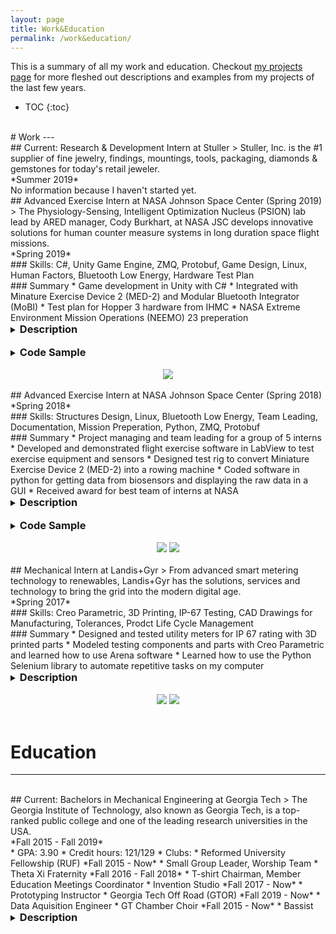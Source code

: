 ```yaml
---
layout: page
title: Work&Education
permalink: /work&education/
---
```

This is a summary of all my work and education. Checkout [my projects page](/projects/) for more fleshed out descriptions and examples from my projects of the last few years.


* TOC
{:toc}

<br>
# Work
---

<br>
## Current: Research & Development Intern at Stuller
> Stuller, Inc. is the #1 supplier of fine jewelry, findings, mountings, tools, packaging, diamonds & gemstones for today's retail jeweler.

<br>
*Summer 2019*

<br>
No information because I haven't started yet.

<br>
## Advanced Exercise Intern at NASA Johnson Space Center (Spring 2019)
> The Physiology-Sensing, Intelligent Optimization Nucleus (PSION) lab lead by ARED manager, Cody Burkhart, at NASA JSC develops innovative solutions for human counter measure systems in long duration space flight missions.

<br>
*Spring 2019*

<br>
### Skills: C#, Unity Game Engine, ZMQ, Protobuf, Game Design, Linux, Human Factors, Bluetooth Low Energy, Hardware Test Plan

<br>
### Summary
* Game development in Unity with C#
* Integrated with Minature Exercise Device 2 (MED-2) and Modular Bluetooth Integrator (MoBI)
* Test plan for Hopper 3 hardware from IHMC
* NASA Extreme Environment Mission Operations (NEEMO) 23 preperation

<br>
<details><summary><h3 style="margin: 0px; display: inline">Description</h3></summary>
<p>
This semester I focused on two projects: a test plan for new exercise hardware and primarily developing games to be tested on the NASA Extreme Environment Mission Operations (NEEMO). NEEMO serves an analogue for the International Space Station as well as future exploration missions. NEEMO is in a small underwater habitat that mimics the confined vehicles in space. So as part of a project to improve human fitness in long duration missions, I developed games to test if the interactive portion of the game will increase the user’s performance. These games involved integration with the in-house exercise hardware, Miniature Exercise Device 2 (MED-2), and the in-house software package, Modular Bluetooth Integrator (MoBI), which provided the interactive element, biometrics, and telemetry for our game.
<br>
<br>
The other project that I worked on was a test plan for Hopper 3. ER3 is trying to create a database of exercise devices that can be used to keep records/compare & contrast different devices and their applications. The test plan that I developed can be done by a layman and was used to profile the device and its exercise envelope. I also worked to execute the first application of this test plan on the Hopper 3.
<br>
<br>
I developed the game from scratch. I created all the backend in C# to communicate via ZMQ with the MED-2 and MoBI. This particular application had never been used up to this point. I generated protobuf files for C# for the first time and learned how to make the ZMQ reply/subscriber sockets. Having established the backend, I started working on game states and conditions. Every state in the game has a corresponding state of MED-2 and MoBI data. Having established where and when data was needed, I proceeded to create the actual game dynamics, visuals, and play. One key outcome of integrating with the data collection scripts is that we can now post-process the raw data from the game/user.
<br>
<br>
Having established the architecture for the software in Unity, I generated two different game variations. The first game matches user position to their location on the screen based on telemetry from the MED-2. The second game uses heart rate to position the player on the screen. While these games will not be the final versions delivered as an on-orbit asset, they will provide lessons learned for future VR gamification in the Physiology-Sensing, Intelligent Optimization Nucleus (PSION) Lab. Therefore, the most important part of my work was the backend development that provides the foundation for more complex future games. Particularly, the expansion of our communications between MoBI and MED-2 beyond python to a protocol streamline using C#, directly integrated with Unity, is a massive upgrade to our system foundations.
<br>
<br>
Although not a main focus of my field of study, I learned a lot of programming workflows and techniques this semester. As a result, I understand, better, how software fits into larger systems and have increased interest in collaborative projects between computer science and mechanical engineering. This internship has shown how good hardware enables interesting and powerful software applications to maximize their impact.

</p>
</details>
<br>

<details><summary><h3 style="margin: 0px; display: inline">Code Sample</h3></summary>
<p>
<div markdown="1">

```cs
//This requester is working in its own thread to communicate with the MED-2
private void RequesterWork()
    {
        AsyncIO.ForceDotNet.Force();
        //This is using the lazy pirate method of sending requests
        using (var requester = new RequestSocket())
        {
            NetMQTimer pollTime = new NetMQTimer(TimeSpan.FromMilliseconds(100));

            requester.Connect("tcp://" + hostC + ":" + portC);
            using (var poller = new NetMQPoller { requester, pollTime })
            {
                requester.SendReady += (s, a) =>
                {
                    if (_messageQueue.TryDequeue(out req))
                    {
                        message = req.ToByteArray();
                        a.Socket.SendFrame(message);
                    }
                    if (_requesterCancelled)
                    {
                        poller.Stop();
                    }
                };
                requester.ReceiveReady += (s, a) =>
                {
                    reply = requester.ReceiveFrameString();
                    if (_requesterCancelled)
                    {
                        poller.Stop();
                    }
                };
                poller.Run();
            }
            requester.Close();
        }
    }
```

</div>
</p>
</details>

<br>
<div class="separator" style="clear: both; text-align: center;">
<a href='https://photos.google.com/share/AF1QipPXcma2HXJVc1wXmNLYSqzrReAGTpmpkTg9VoSiUcx6UCXcp5Fx2g8FDnbRW3lJVg?key=MThMU05INlhmTEpzS1d2VDRIVFZkcVJWc0xVdUN3&source=ctrlq.org'><img src='https://lh3.googleusercontent.com/LckSD6euePL7ib0pA993QtHsHdseX1oZ3vqIj1ECYUmXMa7i8S8h3UVCX0K4WrFERvOULAvPHloHD5L8bviTqcFvdUl2E7zYBurQK5DvVRzdEEGFZ8LiXO9PAKj2ZFpfAmm6S6UhRiQ=w2400' style="max-height: 400px; position: relative;"/></a>
</div>

<br>
## Advanced Exercise Intern at NASA Johnson Space Center (Spring 2018)

<br>
*Spring 2018*

<br>
### Skills: Structures Design, Linux, Bluetooth Low Energy, Team Leading, Documentation, Mission Preperation, Python, ZMQ, Protobuf

<br>
### Summary
* Project managing and team leading for a group of 5 interns 
* Developed and demonstrated flight exercise software in LabView to test exercise equipment and sensors
* Designed test rig to convert Miniature Exercise Device 2 (MED-2) into a rowing machine
* Coded software in python for getting data from biosensors and displaying the raw data in a GUI
* Received award for best team of interns at NASA

<br>
<details><summary><h3 style="margin: 0px; display: inline">Description</h3></summary>
<p>
At NASA JSC in the Spring of 2018, I had the opportunity to work with a team of 5 interns as an Advanced Exercise Development Intern. ER3, the robotics and
simulation branch I worked under, is tasked with maintaining and developing current and future exercise solutions for The International Space Station and long
duration space flight missions. The intern team I worked with was charged with preparing software and an experiment for the NASA Extreme Environment
Mission Operations (NEEMO). NEEMO is an underwater ground analog for space flight missions, and we created a test to validate new technologies being
developed for long duration missions. Details of our project are as follows: develop a software application that can display data in an interactive and visual way,
create procedures for an experiment on NEEMO to test our application as well as the MED-2 (Miniature Exercise Device 2) with its rowing functionality, and test
sensors with a Modular Bluetooth Integrator (MoBI) which will be integrated into the application.
<br>
<br>
I functioned as a Team lead and software engineer. I worked on backend software that helped tunnel the data from MoBI to our application. Additionally, I
supported the design, prototyping, and testing of our GUI. I designed a tower for testing rowing on the MED. I ran compatibility and functionality tests for sensors
with MoBI. As a Team lead I arraigned meetings, brought food, and helped set goals for our work. I also acted as a point of contact for external groups such as
our mentors and any other external help we needed. I also made, managed, and ran the demonstrations and presentations for our branch chiefs. Towards the
end of the semester, I designed a rowing rig in Creo Parametric that allows the MED-2 to be used as a seated rowing device.
We successfully setup and tested MoBI on a Raspberry Pi 3 platform for the first time. Furthermore, we demonstrated real time data flow with Polar H7 and the
Empatica E4 such that those devices could be used on NEEMO or Space Station. We developed from concept to product for our application. We also developed
the entire experiment to be used on NEEMO. This rowing rig was later built by interns after me and tested by the lab.
I’ve learned a lot more python. I learned a lot about Bluetooth, sensors, and Linux. From a business engineering side of things, I was able to have a lot of
conversations about the structure of NASA and why it works and how it needs to improve. Leading taught me a lot about scheduling time and breaking down the
task of developing a project. Together, our team pioneered new ways to collect human data in real time for spaceflights.
</p>
</details>

<br>
<details><summary><h3 style="margin: 0px; display: inline">Code Sample</h3></summary>
<p>
<div markdown="1">

```python
# This class is used to subscribe to the heart rate data published by MoBI
class HeartRateMeasurement(object):
    host = "192.168.0.101"
    context = zmq.Context()
    subSocket = context.socket(zmq.SUB)
    subSocket.connect("tcp://%s:5556" % host)
    subSocket.setsockopt_string(zmq.SUBSCRIBE, "")
    topicName = "Polar H7 AEA87610/Heart Rate/Heart Rate Measurement"

    # call this method to get the heart rate as passed from MoBI
    @classmethod
    def getHR(cls):
        rate = 0
        try:
            while True:
                try:
                    packetString = cls.subSocket.recv(zmq.NOBLOCK)
                except zmq.ZMQError:
                    return rate
                btPacket = BtPacket_pb2.BtPacket()
                btPacket.ParseFromString(packetString)
                if btPacket.topicName == cls.topicName:
                    print(btPacket.topicName)
                    data = btPacket.data
                    rate = int(data[2:4], 16)
                    print(" heart rate: %d" % rate)

        except KeyboardInterrupt:
            exit(0)
        return rate
```

</div>
</p>
</details>

<br>
<div class="separator" style="clear: both; text-align: center;">
<a href='https://photos.google.com/share/AF1QipOv7u9SQpfJVo_DFKJFrT0T2P5NJLjSePt1DRpmz9Zr_3HHiCSTXpr8W-UnJMTXhA?key=UWtjbm9PNlBjZEU5dlVpb2dBNk53cG8xX29UNEhB&source=ctrlq.org'><img src='https://lh3.googleusercontent.com/gl8b__6c41mSTILwWTsF6lBQW8n2tdg69Ax-hKSa5_3PNYRGeaba4gc-yaAhZidsHHoEp4BDXoG74nuSzkmVdzcF0RvjTC-avu6L1RJKZoMawJ2tZnmgNDIJb4VSla0a1UKYheWDy0Y=w2400' style="max-width: 49%; position: relative;"/></a>
<a href='https://photos.google.com/share/AF1QipOn8-58uW6O-VgotFAZdHjaPgwHo83AW8KnlVCQfL_KO7zgeHOK6_9Krxytg4Nc5Q?key=cktvX3Q1ZFJqSWV1R3dRLWZIb1FINFY3ODhZWnRR&source=ctrlq.org'><img src='https://lh3.googleusercontent.com/PSIgBabIXNqQAmnZoQN_PD3gy877pplVjFJrbtvXWqfAehbfNq4C4i8NhM0mzA3B9JXHNti-lgzU35B8ESSf93dyuVcM6jF4tvDGlkGmbzYWjYbBbLJkt7qYeO7QW7x6yaw-zSiPuLM=w2400' style="max-width: 49%; position: relative;"/></a>
</div>

<br>
## Mechanical Intern at Landis+Gyr
> From advanced smart metering technology to renewables, Landis+Gyr has the solutions, services and technology to bring the grid into the modern digital age.

<br>
*Spring 2017*

<br>
### Skills: Creo Parametric, 3D Printing, IP-67 Testing, CAD Drawings for Manufacturing, Tolerances, Prodct Life Cycle Management

<br>
### Summary
* Designed and tested utility meters for IP 67 rating with 3D printed parts
* Modeled testing components and parts with Creo Parametric and learned how to use Arena software
* Learned how to use the Python Selenium library to automate repetitive tasks on my computer


<br>
<details><summary><h3 style="margin: 0px; display: inline">Description</h3></summary>
<p>
The mechanical team at Landis+Gyr develops water proof enclosures for electrical meters. Currently, all the utility meters are becoming radio controlled, so that
they can wirelessly send data without having anyone go read the actual meter. The point of enclosure design is to make sure the meters can withstand wet and
dirty conditions while having their antennas, power cables, and internet cables be external. With Landis+Gyr I've learned how to use Creo Parametric to create
and edit parts and drawings. I came in with no Creo experience. I had cadding experience, but I still had to learn the new program. I also learned how to do
cabling, the process of routing cables in the enclosures to see how long they need to be and where they will fit in the assembly instructions.
<br>
<br>
One of my tasks
was to edit and make professional engineering drawings for manufacturers and assembly plants based on decisions of the main engineers. I also conducted
IP67 testing. IP67 is a standard for how waterproof an design is. Specifically, something has to stay under a meter of water for 30 minutes without leaking. In
order to test this, I had to make test rigs that either submerged the testing part or 3D printed adapters for pipes so that I could fill them with water. I worked on
contacting suppliers to test and get materials for test rigs. Additionally, I tested different gasket cut outs and materials for enclosures. When waiting for
assignments, I started learning how to automate my browser using python with the selenium library. It was really engaging and fun to watch my computer start to
take over my menial tasks and do them with 100 percent precision and at a much faster rate. The main task I automated was updating part revision numbers in
the software that managed revision histories.
</p>
</details>

<br>
<div class="separator" style="clear: both; text-align: center;">
<a href='https://photos.google.com/share/AF1QipPvSbFC1PTlgx0i-dF4BAwLZKmwI5SxaknJoAkEL3kVP0ZJDyX4Ato6Au2ZFjFwhA?key=OEUtM2Y5N3FtSTM0aHlLdW5pZl9DRDluNDRpV3d3&source=ctrlq.org'><img src='https://lh3.googleusercontent.com/zUP242m9erMlKklC0SUJxHRgm1inXRtI-FOAYRhLl_uLpp77atqggwowifbnQP4oWl5iVEOCcV9brshjXt_cxWBRiWXrk6gxvnSXLJ6rKyTiihFL_yDBQyBP7bpqWLtGFsSPB_wg0fc=w2400' style="max-width: 49%; position: relative;"/></a>
<a href='https://photos.google.com/share/AF1QipPw593ngFU8AB0v-pMIA4b6XPqcVvPLI6-5Bb15k6HfIqHPh3tX7SRCeho8bYTQDA?key=ZGRXRW9QTUsydGM5OWhzbzR0YTZhZlBkYnBtS1ln&source=ctrlq.org'><img src='https://lh3.googleusercontent.com/xFCxeoG7LolzrxDuA_Jg8r_JQnzTmMb2YH7kNm-oph-ZvyA6KTHnfEfqXcyoxW0bqcNYacKXqqksZNnw5hgWc8KxSGUvp--YoGPnqyxBc6_N3rJy_hR4sfsEbn_q7SlB-R97fUothHg=w2400' style="max-width: 49%; position: relative;"/></a>
</div>
<br>

# Education
---

<br>
## Current: Bachelors in Mechanical Engineering at Georgia Tech
> The Georgia Institute of Technology, also known as Georgia Tech, is a top-ranked public college and one of the leading research universities in the USA.

<br>
*Fall 2015 - Fall 2019*

<br>
* GPA: 3.90
* Credit hours: 121/129
* Clubs:
	* Reformed University Fellowship (RUF) *Fall 2015 - Now*
		* Small Group Leader, Worship Team
	* Theta Xi Fraternity *Fall 2016 - Fall 2018*
		* T-shirt Chairman, Member Education Meetings Coordinator
	* Invention Studio *Fall 2017 - Now*
		* Prototyping Instructor
	* Georgia Tech Off Road (GTOR) *Fall 2019 - Now*
		* Data Aquisition Engineer
	* GT Chamber Choir *Fall 2015 - Now*
		* Bassist

<br>
<details><summary><h3 style="margin: 0px; display: inline">Description</h3></summary>
<p>

<br>
At Georgia Tech, I have taken up to senior level classes in Mechanical Engineering which includes the following classes: Circuits and Electronics, Statics,
Dynamics, Fluid Dynamics, Thermodynamics, Numerical Methods with Matlab, Heat Transfer, Deformable Bodies, System Dynamics, and a design and build
class. In the design and build class, I worked with a team of 3 other students to create a mechatronics robot to compete with other team's robots. I learned to
use and program a myRIO with LabView and work with various sensors to collect data. Outside of my major, I have taken a couple of classes in the computer
science major. The classes are Introduction to Java and course that covered computers from transistors to programming in C including programming in
Assembly and the circuitry of computers. Currently, I am taking an Experimental Methods class for data acquisition skills, Machine Design, and Design and
Manufacturing. In addition to analytical skills, I have learned and used a lot of design and prototyping skills both in and out of the classroom. My work with the
Invention Studio Maker Space and Georgia Tech Off Road develops and hones my engineering acuity.
</p>
</details>